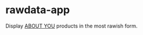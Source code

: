 rawdata-app
===========

Display [ABOUT YOU](http://www.aboutyou.de) products in the most rawish form.
